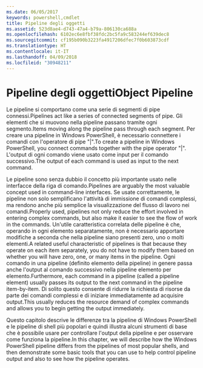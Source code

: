 ```yaml
---
ms.date: 06/05/2017
keywords: powershell,cmdlet
title: Pipeline degli oggetti
ms.assetid: 523d8ae4-d743-47a4-b79a-806130ca688a
ms.openlocfilehash: 6102ec6e8fbf38fdc2bc5fa9c583244ef639dec8
ms.sourcegitcommit: cf195b090b3223fa4917206dfec7f0b603873cdf
ms.translationtype: HT
ms.contentlocale: it-IT
ms.lasthandoff: 04/09/2018
ms.locfileid: "30948211"
---
```

# <a name="object-pipeline"></a><span data-ttu-id="f7ae9-103">Pipeline degli oggetti</span><span class="sxs-lookup"><span data-stu-id="f7ae9-103">Object Pipeline</span></span>
<span data-ttu-id="f7ae9-104">Le pipeline si comportano come una serie di segmenti di pipe connessi.</span><span class="sxs-lookup"><span data-stu-id="f7ae9-104">Pipelines act like a series of connected segments of pipe.</span></span> <span data-ttu-id="f7ae9-105">Gli elementi che si muovono nella pipeline passano tramite ogni segmento.</span><span class="sxs-lookup"><span data-stu-id="f7ae9-105">Items moving along the pipeline pass through each segment.</span></span> <span data-ttu-id="f7ae9-106">Per creare una pipeline in Windows PowerShell, è necessario connettere i comandi con l'operatore di pipe "|".</span><span class="sxs-lookup"><span data-stu-id="f7ae9-106">To create a pipeline in Windows PowerShell, you connect commands together with the pipe operator "|".</span></span> <span data-ttu-id="f7ae9-107">L'output di ogni comando viene usato come input per il comando successivo.</span><span class="sxs-lookup"><span data-stu-id="f7ae9-107">The output of each command is used as input to the next command.</span></span>

<span data-ttu-id="f7ae9-108">Le pipeline sono senza dubbio il concetto più importante usato nelle interfacce della riga di comando.</span><span class="sxs-lookup"><span data-stu-id="f7ae9-108">Pipelines are arguably the most valuable concept used in command-line interfaces.</span></span> <span data-ttu-id="f7ae9-109">Se usate correttamente, le pipeline non solo semplificano l'attività di immissione di comandi complessi, ma rendono anche più semplice la visualizzazione del flusso di lavoro nei comandi.</span><span class="sxs-lookup"><span data-stu-id="f7ae9-109">Properly used, pipelines not only reduce the effort involved in entering complex commands, but also make it easier to see the flow of work in the commands.</span></span> <span data-ttu-id="f7ae9-110">Un'utile caratteristica correlata delle pipeline è che, operando in ogni elemento separatamente, non è necessario apportare modifiche a seconda che nella pipeline siano presenti zero, uno o molti elementi.</span><span class="sxs-lookup"><span data-stu-id="f7ae9-110">A related useful characteristic of pipelines is that because they operate on each item separately, you do not have to modify them based on whether you will have zero, one, or many items in the pipeline.</span></span> <span data-ttu-id="f7ae9-111">Ogni comando in una pipeline (definito elemento della pipeline) in genere passa anche l'output al comando successivo nella pipeline elemento per elemento.</span><span class="sxs-lookup"><span data-stu-id="f7ae9-111">Furthermore, each command in a pipeline (called a pipeline element) usually passes its output to the next command in the pipeline item-by-item.</span></span> <span data-ttu-id="f7ae9-112">Di solito questo consente di ridurre la richiesta di risorse da parte dei comandi complessi e di iniziare immediatamente ad acquisire output.</span><span class="sxs-lookup"><span data-stu-id="f7ae9-112">This usually reduces the resource demand of complex commands and allows you to begin getting the output immediately.</span></span>

<span data-ttu-id="f7ae9-113">Questo capitolo descrive le differenze tra la pipeline di Windows PowerShell e le pipeline di shell più popolari e quindi illustra alcuni strumenti di base che è possibile usare per controllare l'output della pipeline e per osservare come funziona la pipeline.</span><span class="sxs-lookup"><span data-stu-id="f7ae9-113">In this chapter, we will describe how the Windows PowerShell pipeline differs from the pipelines of most popular shells, and then demonstrate some basic tools that you can use to help control pipeline output and also to see how the pipeline operates.</span></span>